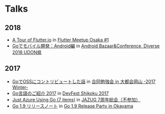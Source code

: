 # Talks

## 2018

- [A Tour of Flutter.io](https://talks.godoc.org/github.com/qt-luigi/talks/2018/a-tour-of-flutter.io.slide) in [Flutter Meetup Osaka #1](https://flutter-jp.connpass.com/event/89623/)
- [Goでモバイル開発：Android編](https://talks.godoc.org/github.com/qt-luigi/talks/2018/gomobile-android.slide) in [Android Bazaar&Conference, Diverse 2018 UDON県](https://connpass.com/event/69135/)

## 2017

- [GoでOSSにコントリビュートした話](https://talks.godoc.org/github.com/qt-luigi/talks/2017/go-oss-contribute.slide) in [合同勉強会 in 大都会岡山 -2017 Winter-](https://gbdaitokai.connpass.com/event/58025/)
- [Go言語のご紹介 2017](https://talks.godoc.org/github.com/qt-luigi/talks/2017/introduction-of-go-2017.slide) in [DevFest Shikoku 2017](https://gdgshikoku.connpass.com/event/68244/)
- [Just Azure Using Go (7 items)](https://talks.godoc.org/github.com/qt-luigi/talks/2017/just-azure-using-go-7items.slide) in [JAZUG 7周年総会（不参加）](https://jazug.connpass.com/event/64609/)
- [Go 1.9 リリースノート](https://talks.godoc.org/github.com/qt-luigi/talks/2017/go-1.9-release-notes.slide) in [Go 1.9 Release Party in Okayama](https://connpass.com/event/64370/)

